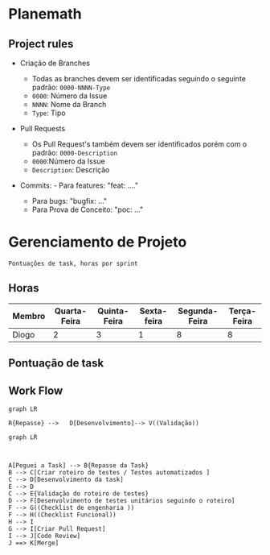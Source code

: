 #  Planemath

## Project rules

 - Criação de Branches
	 - Todas as branches devem ser identificadas seguindo o seguinte padrão: `0000-NNNN-Type `
	 - `0000`: Número da Issue
	 - `NNNN`: Nome da Branch 
	 - `Type`: Tipo
	
 - Pull Requests
	- Os Pull Request's também devem ser identificados porém com o padrão: `0000-Description `
	- `0000`:Número da Issue
	- `Description`: Descrição
- Commits:
        - Para features: "feat: ...."
  	- Para bugs: "bugfix: ..."
  	- Para Prova de Conceito: "poc: ..."
  	  


# Gerenciamento de Projeto 

	Pontuações de task, horas por sprint

## Horas

|Membro| Quarta-Feira | Quinta-Feira | Sexta-feira | Segunda-Feira | Terça-Feira |
|--|--------------|--------------|-------------|---------------|-------------|
|Diogo| 2 | 3 | 1 | 8 | 8 |


## Pontuação de task


## Work Flow


```mermaid
graph LR

R{Repasse} -->   D[Desenvolvimento]--> V((Validação))
```
```mermaid
graph LR



A[Peguei a Task] --> B{Repasse da Task}
B --> C[Criar roteiro de testes / Testes automatizados ] 
C --> D[Desenvolvimento da task] 
E --> D
C --> E{Validação do roteiro de testes}
D --> F[Desenvolvimento de testes unitários seguindo o roteiro]
F --> G((Checklist de engenharia ))
F --> H((Checklist Funcional))
H --> I
G --> I[Criar Pull Request]
I --> J[Code Review]
J ==> K[Merge]

```
